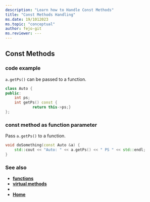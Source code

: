 ```yaml
---
description: "Learn how to Handle Const Methods"
title: "Const Methods Handling"
ms.date: 19/1012023
ms.topic: "conceptual"
author: fejo-git
ms.reviewer: ---
---
```


## Const Methods

### code example

`a.getPs()` can be passed to a function.

```cpp
class Auto {
public:
    int ps;
    int getPs() const {
            return this->ps;}
};

```

### const method as function parameter

Pass `a.getPs()` to a function.

```cpp
void doSomething(const Auto &a) {
    std::cout << "Auto: " << a.getPs() << " PS " << std::endl;
}

```

### See also

- **[functions](../docs/functions.md)**
- **[virtual methods](../docs/virtual_methods.md)**
- **[](../docs/main_function.md)**
- **[Home](../README.md)**
